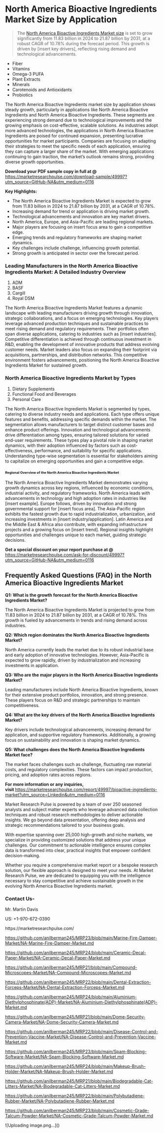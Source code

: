 <h1>North America Bioactive Ingredients Market&nbsp;Size by Application</h1><blockquote><p>The <a href="https://marketresearchpulse.com/download-sample/49997?utm_source=GitHub-NA&amp;utm_medium=0116">North America Bioactive Ingredients Market size</a> is set to grow significantly from 11.83 billion in 2024 to 21.87 billion by 2031, at a robust CAGR of 10.78% during the forecast period. This growth is driven by [insert key drivers], reflecting rising demand and technological advancements.</p></blockquote><ul><li>Fiber<li> Vitamins<li> Omega-3 PUFA<li> Plant Extracts<li> Minerals<li> Carotenoids and Antioxidants<li> Probiotics</li></ul><p>The North America Bioactive Ingredients market size by application shows steady growth, particularly in applications like North America Bioactive Ingredients and North America Bioactive Ingredients. These segments are experiencing strong demand due to technological improvements and the growing emphasis on cost-effective, scalable solutions. As industries adopt more advanced technologies, the applications in North America Bioactive Ingredients are poised for continued expansion, presenting lucrative opportunities for market participants. Companies are focusing on adapting their strategies to meet the specific needs of each application, ensuring they can capture a larger share of the market. With emerging applications continuing to gain traction, the market’s outlook remains strong, providing diverse growth opportunities.</p><p><strong>Download your PDF sample copy in full at @ </strong><a href="https://marketresearchpulse.com/download-sample/49997?utm_source=GitHub-NA&amp;utm_medium=0116">https://marketresearchpulse.com/download-sample/49997?utm_source=GitHub-NA&amp;utm_medium=0116</a></p><p><strong>Key Highlights: </strong></p><ul><li>The North America Bioactive Ingredients Market is expected to grow from 11.83 billion in 2024 to 21.87 billion by 2031, at a CAGR of 10.78%.</li><li>Increasing demand for trend or application is driving market growth.</li><li>Technological advancements and innovation are key market drivers.</li><li>North America, Europe, and Asia-Pacific are leading regional markets.</li><li>Major players are focusing on insert focus area to gain a competitive edge.</li><li>Emerging trends and regulatory frameworks are shaping market dynamics.</li><li>Key challenges include challenge, influencing growth potential.</li><li>Strong growth is anticipated in sector over the forecast period.</li></ul><h3>Leading Manufacturers in the North America Bioactive Ingredients Market: A Detailed Industry Overview</h3><ol><li>ADM</li><li>BASF</li><li>Cargill</li><li>Royal DSM</li></ol><div class="flex max-w-full flex-col flex-grow"><div class="min-h-8 text-message flex w-full flex-col items-end gap-2 whitespace-normal break-words [.text-message+&amp;]:mt-5" dir="auto" data-message-author-role="assistant" data-message-id="fd8432e4-4910-450d-b182-61b7bfb0a01f" data-message-model-slug="gpt-4o"><div class="flex w-full flex-col gap-1 empty:hidden first:pt-[3px]"><div class="markdown prose w-full break-words dark:prose-invert light"><p>The North America Bioactive Ingredients Market features a dynamic landscape with leading manufacturers driving growth through innovation, strategic collaborations, and a focus on emerging technologies. Key players leverage advanced production techniques and sustainable practices to meet rising demand and regulatory requirements. Their portfolios often span diverse applications, catering to industries such as [insert industries]. Competitive differentiation is achieved through continuous investment in R&amp;D, enabling the development of innovative products that address evolving customer needs. Market leaders also focus on expanding their footprint via acquisitions, partnerships, and distribution networks. This competitive environment fosters advancements, positioning the North America Bioactive Ingredients Market for sustained growth.</p></div></div></div></div><h3>North America Bioactive Ingredients Market by Types</h3><ol><li>Dietary Supplements<li> Functional Food and Beverages<li> Personal Care</li></ol><div class="flex max-w-full flex-col flex-grow"><div class="min-h-8 text-message flex w-full flex-col items-end gap-2 whitespace-normal break-words [.text-message+&amp;]:mt-5" dir="auto" data-message-author-role="assistant" data-message-id="084470be-0bb7-4664-bddf-5156b4f41249" data-message-model-slug="gpt-4o-mini"><div class="flex w-full flex-col gap-1 empty:hidden first:pt-[3px]"><div class="markdown prose w-full break-words dark:prose-invert light"><p>The North America Bioactive Ingredients Market is segmented by types, catering to diverse industry needs and applications. Each type offers unique features and benefits, addressing specific demands within the market. The segmentation allows manufacturers to target distinct customer bases and enhance product offerings. Innovation and technological advancements drive differentiation among types, ensuring tailored solutions for varied end-user requirements. These types play a pivotal role in shaping market dynamics, with their adoption influenced by factors such as cost-effectiveness, performance, and suitability for specific applications. Understanding type-wise segmentation is essential for stakeholders aiming to capitalize on emerging opportunities and gain a competitive edge.</p></div></div></div></div><h3><span style="font-size: 11px;">Regional Overview of the North America Bioactive Ingredients Market</span></h3><div class="flex max-w-full flex-col flex-grow"><div class="min-h-8 text-message flex w-full flex-col items-end gap-2 whitespace-normal break-words [.text-message+&amp;]:mt-5" dir="auto" data-message-author-role="assistant" data-message-id="e9038762-ce64-4e30-91c9-9bd413514231" data-message-model-slug="gpt-4o-mini"><div class="flex w-full flex-col gap-1 empty:hidden first:pt-[3px]"><div class="markdown prose w-full break-words dark:prose-invert light"><p>The North America Bioactive Ingredients Market demonstrates varying growth dynamics across key regions, influenced by economic conditions, industrial activity, and regulatory frameworks. North America leads with advancements in technology and high adoption rates in industries like [insert example]. Europe follows, driven by innovation and strong governmental support for [insert focus area]. The Asia-Pacific region exhibits the fastest growth due to rapid industrialization, urbanization, and increasing investments in [insert industry/application]. Latin America and the Middle East &amp; Africa also contribute, with expanding infrastructure projects and a growing focus on [insert trend]. Regional insights highlight opportunities and challenges unique to each market, guiding strategic decisions.</p></div></div></div></div><p><strong>Get a special discount on your report purchase at @ </strong><a href="https://marketresearchpulse.com/ask-for-discount/49997?utm_source=GitHub-NA&amp;utm_medium=0116">https://marketresearchpulse.com/ask-for-discount/49997?utm_source=GitHub-NA&amp;utm_medium=0116</a></p><h2>Frequently Asked Questions (FAQ) in the North America Bioactive Ingredients Market</h2><p><strong>Q1: What is the growth forecast for the North America Bioactive Ingredients Market?</strong></p><p>The North America Bioactive Ingredients Market is projected to grow from 11.83 billion in 2024 to 21.87 billion by 2031, at a CAGR of 10.78%. This growth is fueled by advancements in trends and rising demand across industries.</p><p><strong>Q2: Which region dominates the North America Bioactive Ingredients Market?</strong></p><p>North America currently leads the market due to its robust industrial base and early adoption of innovative technologies. However, Asia-Pacific is expected to grow rapidly, driven by industrialization and increasing investments in application.</p><p><strong>Q3: Who are the major players in the North America Bioactive Ingredients Market?</strong></p><p>Leading manufacturers include North America Bioactive Ingredients, known for their extensive product portfolios, innovation, and strong presence. These players focus on R&amp;D and strategic partnerships to maintain competitiveness.</p><p><strong>Q4: What are the key drivers of the North America Bioactive Ingredients Market?</strong></p><p>Key drivers include technological advancements, increasing demand for application, and supportive regulatory frameworks. Additionally, a growing focus on sustainability and innovation is shaping market dynamics.</p><p><strong>Q5: What challenges does the North America Bioactive Ingredients Market face?</strong></p><p>The market faces challenges such as challenge, fluctuating raw material costs, and regulatory complexities. These factors can impact production, pricing, and adoption rates across regions.</p><p><strong>For more information or any inquiries, visit&nbsp;</strong><a href="https://marketresearchpulse.com/report/49997/bioactive-ingredients-market?utm_source=Linkedin&utm_medium=0116">https://marketresearchpulse.com/report/49997/bioactive-ingredients-market?utm_source=Linkedin&utm_medium=0116</a></p><p>Market Research Pulse is powered by a team of over 250 seasoned analysts and subject matter experts who leverage advanced data collection techniques and robust research methodologies to deliver actionable insights. We go beyond data presentation, offering deep analysis and strategic recommendations tailored to your business goals.</p><p>With expertise spanning over 25,000 high-growth and niche markets, we specialize in providing customized solutions that address your unique challenges. Our commitment to actionable intelligence ensures complex data is transformed into clear, practical insights that empower confident decision-making.</p><p>Whether you require a comprehensive market report or a bespoke research solution, our flexible approach is designed to meet your needs. At Market Research Pulse, we are dedicated to equipping you with the intelligence necessary to stay competitive and achieve sustainable growth in the evolving North America Bioactive Ingredients market.</p><h3><strong>Contact Us-</strong></h3><p>Mr. Martin Davis</p><p>US: +1-970-672-0390</p><p>https://marketresearchpulse.com/</p><p><a href="https://github.com/anilberman245/MRP23/blob/main/Marine-Fire-Damper-Market/NA-Marine-Fire-Damper-Market.md">https://github.com/anilberman245/MRP23/blob/main/Marine-Fire-Damper-Market/NA-Marine-Fire-Damper-Market.md</a></p><p><a href="https://github.com/anilberman245/MRP24/blob/main/Ceramic-Decal-Paper-Market/NA-Ceramic-Decal-Paper-Market.md">https://github.com/anilberman245/MRP24/blob/main/Ceramic-Decal-Paper-Market/NA-Ceramic-Decal-Paper-Market.md</a></p><p><a href="https://github.com/anilberman245/MRP21/blob/main/Compound-Microscopes-Market/NA-Compound-Microscopes-Market.md">https://github.com/anilberman245/MRP21/blob/main/Compound-Microscopes-Market/NA-Compound-Microscopes-Market.md</a></p><p><a href="https://github.com/anilberman245/MRP22/blob/main/Dental-Extraction-Forceps-Market/NA-Dental-Extraction-Forceps-Market.md">https://github.com/anilberman245/MRP22/blob/main/Dental-Extraction-Forceps-Market/NA-Dental-Extraction-Forceps-Market.md</a></p><p><a href="https://github.com/anilberman245/MRP24/blob/main/Aluminium-Diethylphosphinate(ADP)-Market/NA-Aluminium-Diethylphosphinate(ADP)-Market.md">https://github.com/anilberman245/MRP24/blob/main/Aluminium-Diethylphosphinate(ADP)-Market/NA-Aluminium-Diethylphosphinate(ADP)-Market.md</a></p><p><a href="https://github.com/anilberman245/MRP21/blob/main/Dome-Security-Camera-Market/NA-Dome-Security-Camera-Market.md">https://github.com/anilberman245/MRP21/blob/main/Dome-Security-Camera-Market/NA-Dome-Security-Camera-Market.md</a></p><p><a href="https://github.com/anilberman245/MRP22/blob/main/Disease-Control-and-Prevention-Vaccine-Market/NA-Disease-Control-and-Prevention-Vaccine-Market.md">https://github.com/anilberman245/MRP22/blob/main/Disease-Control-and-Prevention-Vaccine-Market/NA-Disease-Control-and-Prevention-Vaccine-Market.md</a></p><p><a href="https://github.com/anilberman245/MRP23/blob/main/Spam-Blocking-Software-Market/NA-Spam-Blocking-Software-Market.md">https://github.com/anilberman245/MRP23/blob/main/Spam-Blocking-Software-Market/NA-Spam-Blocking-Software-Market.md</a></p><p><a href="https://github.com/anilberman245/MRP24/blob/main/Makeup-Brush-Holder-Market/NA-Makeup-Brush-Holder-Market.md">https://github.com/anilberman245/MRP24/blob/main/Makeup-Brush-Holder-Market/NA-Makeup-Brush-Holder-Market.md</a></p><p><a href="https://github.com/anilberman245/MRP21/blob/main/Biodegradable-Cat-Litters-Market/NA-Biodegradable-Cat-Litters-Market.md">https://github.com/anilberman245/MRP21/blob/main/Biodegradable-Cat-Litters-Market/NA-Biodegradable-Cat-Litters-Market.md</a></p><p><a href="https://github.com/anilberman245/MRP22/blob/main/Polybutadiene-Rubber-Market/NA-Polybutadiene-Rubber-Market.md">https://github.com/anilberman245/MRP22/blob/main/Polybutadiene-Rubber-Market/NA-Polybutadiene-Rubber-Market.md</a></p><p><a href="https://github.com/anilberman245/MRP23/blob/main/Cosmetic-Grade-Talcum-Powder-Market/NA-Cosmetic-Grade-Talcum-Powder-Market.md">https://github.com/anilberman245/MRP23/blob/main/Cosmetic-Grade-Talcum-Powder-Market/NA-Cosmetic-Grade-Talcum-Powder-Market.md</a></p>
![Uploading image.png…]()
